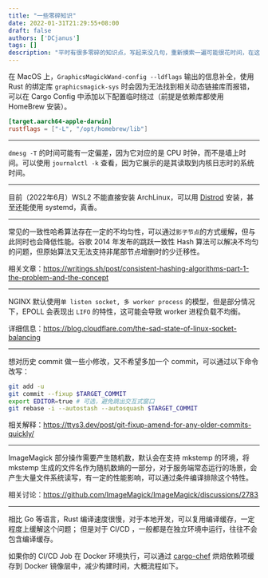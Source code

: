 ```yaml
---
title: "一些零碎知识"
date: 2022-01-31T21:29:55+08:00
draft: false
authors: ['DCjanus']
tags: []
description: "平时有很多零碎的知识点，写起来没几句，重新摸索一遍可能很花时间，在这里简单记录一下，方便自己查阅。"
---
```


<!--more-->

在 MacOS 上，`GraphicsMagickWand-config --ldflags` 输出的信息补全，使用 Rust 的绑定库 `graphicsmagick-sys` 时会因为无法找到相关动态链接库而报错，可以在 Cargo Config 中添加以下配置临时绕过（前提是依赖库都使用 HomeBrew 安装）。

```toml
[target.aarch64-apple-darwin]
rustflags = ["-L", "/opt/homebrew/lib"]
```

---

`dmesg -T` 的时间可能有一定偏差，因为它对应的是 CPU 时钟，而不是墙上时间。可以使用 `journalctl -k` 查看，因为它展示的是其读取到内核日志时的系统时间。

---

目前（2022年6月）WSL2 不能直接安装 ArchLinux，可以用 [Distrod](https://github.com/nullpo-head/wsl-distrod) 安装，甚至还能使用 systemd，真香。

---

常见的一致性哈希算法存在一定的不均匀性，可以通过`影子节点`的方式缓解，但与此同时也会降低性能。谷歌 2014 年发布的跳跃一致性 Hash 算法可以解决不均匀的问题，但原始算法又无法支持非尾部节点增删时的少迁移性。

相关文章：<https://writings.sh/post/consistent-hashing-algorithms-part-1-the-problem-and-the-concept>

---

NGINX 默认使用`单 listen socket, 多 worker process` 的模型，但是部分情况下，EPOLL 会表现出 `LIFO` 的特性，这可能会导致 worker 进程负载不均衡。

详细信息：<https://blog.cloudflare.com/the-sad-state-of-linux-socket-balancing>

---

想对历史 commit 做一些小修改，又不希望多加一个 commit，可以通过以下命令改写：
```bash
git add -u
git commit --fixup $TARGET_COMMIT
export EDITOR=true # 可选，避免跳出交互式窗口
git rebase -i --autostash --autosquash $TARGET_COMMIT
```

相关解释：<https://ttys3.dev/post/git-fixup-amend-for-any-older-commits-quickly/>

---
ImageMagick 部分操作需要产生随机数，默认会在支持 mkstemp 的环境，将 mkstemp 生成的文件名作为随机数熵的一部分，对于服务端常态运行的场景，会产生大量文件系统读写，有一定的性能影响，可以通过条件编译排除这个特性。

相关讨论：<https://github.com/ImageMagick/ImageMagick/discussions/2783>

---

相比 Go 等语言，Rust 编译速度很慢，对于本地开发，可以复用编译缓存，一定程度上缓解这个问题； 但是对于 CI/CD ，一般都是在独立环境中运行，往往不会包含编译缓存。

如果你的 CI/CD Job 在 Docker 环境执行，可以通过 [cargo-chef](https://github.com/LukeMathWalker/cargo-chef) 烘焙依赖项缓存到 Docker 镜像层中，减少构建时间，大概流程如下。